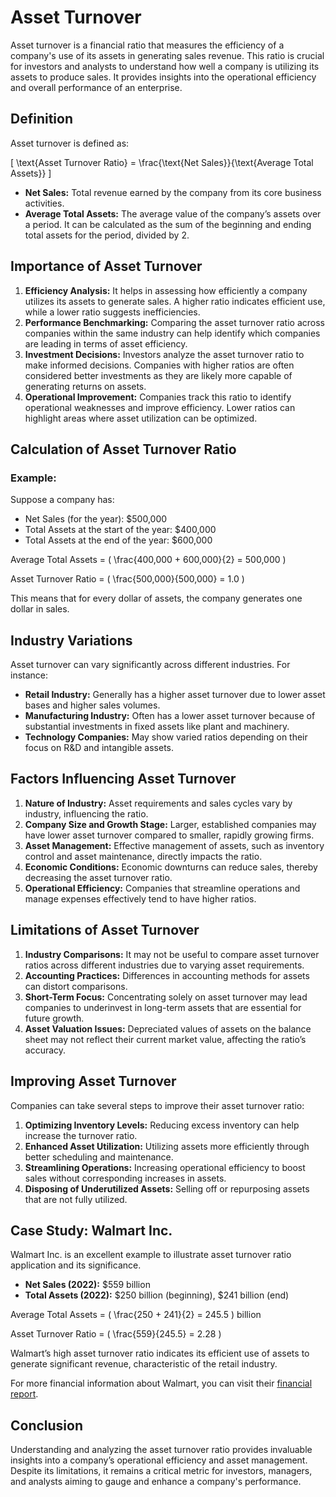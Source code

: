 # Asset Turnover

Asset turnover is a financial ratio that measures the efficiency of a company's use of its assets in generating sales revenue. This ratio is crucial for investors and analysts to understand how well a company is utilizing its assets to produce sales. It provides insights into the operational efficiency and overall performance of an enterprise.

## Definition

Asset turnover is defined as:

\[ \text{Asset Turnover Ratio} = \frac{\text{Net Sales}}{\text{Average Total Assets}} \]

- **Net Sales:** Total revenue earned by the company from its core business activities.
- **Average Total Assets:** The average value of the company’s assets over a period. It can be calculated as the sum of the beginning and ending total assets for the period, divided by 2.

## Importance of Asset Turnover

1. **Efficiency Analysis:** It helps in assessing how efficiently a company utilizes its assets to generate sales. A higher ratio indicates efficient use, while a lower ratio suggests inefficiencies.
2. **Performance Benchmarking:** Comparing the asset turnover ratio across companies within the same industry can help identify which companies are leading in terms of asset efficiency.
3. **Investment Decisions:** Investors analyze the asset turnover ratio to make informed decisions. Companies with higher ratios are often considered better investments as they are likely more capable of generating returns on assets.
4. **Operational Improvement:** Companies track this ratio to identify operational weaknesses and improve efficiency. Lower ratios can highlight areas where asset utilization can be optimized.

## Calculation of Asset Turnover Ratio

### Example:
Suppose a company has:
- Net Sales (for the year): $500,000
- Total Assets at the start of the year: $400,000
- Total Assets at the end of the year: $600,000

Average Total Assets = \( \frac{400,000 + 600,000}{2} = 500,000 \)

Asset Turnover Ratio = \( \frac{500,000}{500,000} = 1.0 \)

This means that for every dollar of assets, the company generates one dollar in sales.

## Industry Variations

Asset turnover can vary significantly across different industries. For instance:
- **Retail Industry:** Generally has a higher asset turnover due to lower asset bases and higher sales volumes.
- **Manufacturing Industry:** Often has a lower asset turnover because of substantial investments in fixed assets like plant and machinery.
- **Technology Companies:** May show varied ratios depending on their focus on R&D and intangible assets.

## Factors Influencing Asset Turnover

1. **Nature of Industry:** Asset requirements and sales cycles vary by industry, influencing the ratio.
2. **Company Size and Growth Stage:** Larger, established companies may have lower asset turnover compared to smaller, rapidly growing firms.
3. **Asset Management:** Effective management of assets, such as inventory control and asset maintenance, directly impacts the ratio.
4. **Economic Conditions:** Economic downturns can reduce sales, thereby decreasing the asset turnover ratio.
5. **Operational Efficiency:** Companies that streamline operations and manage expenses effectively tend to have higher ratios.

## Limitations of Asset Turnover

1. **Industry Comparisons:** It may not be useful to compare asset turnover ratios across different industries due to varying asset requirements.
2. **Accounting Practices:** Differences in accounting methods for assets can distort comparisons.
3. **Short-Term Focus:** Concentrating solely on asset turnover may lead companies to underinvest in long-term assets that are essential for future growth.
4. **Asset Valuation Issues:** Depreciated values of assets on the balance sheet may not reflect their current market value, affecting the ratio’s accuracy.

## Improving Asset Turnover

Companies can take several steps to improve their asset turnover ratio:
1. **Optimizing Inventory Levels:** Reducing excess inventory can help increase the turnover ratio.
2. **Enhanced Asset Utilization:** Utilizing assets more efficiently through better scheduling and maintenance.
3. **Streamlining Operations:** Increasing operational efficiency to boost sales without corresponding increases in assets.
4. **Disposing of Underutilized Assets:** Selling off or repurposing assets that are not fully utilized.

## Case Study: Walmart Inc.

Walmart Inc. is an excellent example to illustrate asset turnover ratio application and its significance.

- **Net Sales (2022):** $559 billion
- **Total Assets (2022):** $250 billion (beginning), $241 billion (end)

Average Total Assets = \( \frac{250 + 241}{2} = 245.5 \) billion

Asset Turnover Ratio = \( \frac{559}{245.5} = 2.28 \)

Walmart’s high asset turnover ratio indicates its efficient use of assets to generate significant revenue, characteristic of the retail industry.

For more financial information about Walmart, you can visit their [financial report](https://stock.walmart.com/financials/annual-reports-and-proxies/default.aspx).

## Conclusion

Understanding and analyzing the asset turnover ratio provides invaluable insights into a company’s operational efficiency and asset management. Despite its limitations, it remains a critical metric for investors, managers, and analysts aiming to gauge and enhance a company's performance.